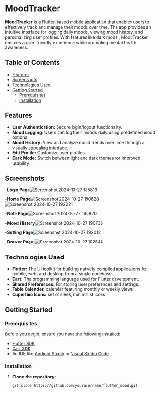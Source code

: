 

# MoodTracker

**MoodTracker** is a Flutter-based mobile application that enables users to effectively track and manage their moods over time. The app provides an intuitive interface for logging daily moods, viewing mood history, and personalizing user profiles. With features like dark mode , MoodTracker ensures a user-friendly experience while promoting mental health awareness.

## Table of Contents

- [Features](#features)
- [Screenshots](#screenshots)
- [Technologies Used](#technologies-used)
- [Getting Started](#getting-started)
  - [Prerequisites](#prerequisites)
  - [Installation](#installation)
  
  

## Features

- **User Authentication:** Secure login/logout functionality.
- **Mood Logging:** Users can log their moods daily using predefined mood options.
- **Mood History:** View and analyze mood trends over time through a visually appealing interface.
- **Edit Profile:** Customize user profiles.
- **Dark Mode:** Switch between light and dark themes for improved usability.

## Screenshots

-**Login Page**![Screenshot 2024-10-27 185813](https://github.com/user-attachments/assets/27d59564-3341-4c3b-b1f7-d6dd4a519e69)

-**Home Page**![Screenshot 2024-10-27 190628](https://github.com/user-attachments/assets/a7a1757e-3952-4fa1-a699-e725fedf15b8)
      ![Screenshot 2024-10-27 192221](https://github.com/user-attachments/assets/b320bbe5-e606-468b-ae69-1d6ba849313e)


-**Note Page**![Screenshot 2024-10-27 190820](https://github.com/user-attachments/assets/03a43184-e98d-46e0-b967-bcc262b9acd8)

-**Mood History**![Screenshot 2024-10-27 190736](https://github.com/user-attachments/assets/abf9a6a3-1287-4eef-9fe6-f1185486465c)

-**Setting Page**![Screenshot 2024-10-27 192012](https://github.com/user-attachments/assets/9f102253-3d91-44eb-b486-28fc1217335e)

-**Drawer Page:**![Screenshot 2024-10-27 192546](https://github.com/user-attachments/assets/b6b44a28-a026-4ccf-94b1-8cf721900c4e)




## Technologies Used

- **Flutter:** The UI toolkit for building natively compiled applications for mobile, web, and desktop from a single codebase.
- **Dart:** The programming language used for Flutter development.
- **Shared Preferences:** For storing user preferences and settings.
- **Table Calender:** calendar featuring monthly or weekly views
- **Cupertino Icons:** set of sleek, minimalist icons

## Getting Started

### Prerequisites

Before you begin, ensure you have the following installed:

- [Flutter SDK](https://flutter.dev/docs/get-started/install)
- [Dart SDK](https://dart.dev/get-dart)
- An IDE like [Android Studio](https://developer.android.com/studio) or [Visual Studio Code](https://code.visualstudio.com/)

### Installation

1. **Clone the repository:**
   ```bash
   git clone https://github.com/yourusername/flutter_mood.git
